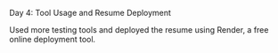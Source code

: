 Day 4: Tool Usage and Resume Deployment

Used more testing tools and deployed the resume using Render, a free online deployment tool.

